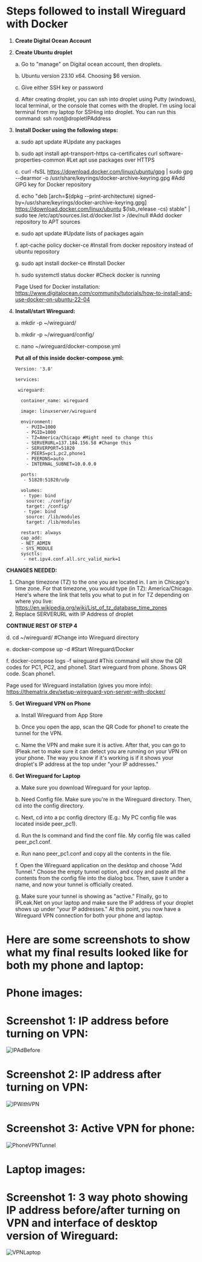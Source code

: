 # Steps followed to install Wireguard with Docker

1. **Create Digital Ocean Account**

2. **Create Ubuntu droplet**

    a. Go to "manage" on Digital ocean account, then droplets.
  
    b. Ubuntu version 23.10 x64. Choosing $6 version.
   
    c. Give either SSH key or password
   
    d. After creating droplet, you can ssh into droplet using Putty (windows), local terminal, or the console that comes with the droplet. I'm using local terminal from my laptop for SSHing into droplet. You can run this command: ssh root@dropletIPAddress
   

3. **Install Docker using the following steps:**

     a. sudo apt update #Update any packages

     b.  sudo apt install apt-transport-https ca-certificates curl software-properties-common #Let apt use packages over HTTPS

     c. curl -fsSL https://download.docker.com/linux/ubuntu/gpg | sudo gpg --dearmor -o /usr/share/keyrings/docker-archive-keyring.gpg #Add GPG key for Docker repository

     d. echo "deb [arch=$(dpkg --print-architecture) signed-by=/usr/share/keyrings/docker-archive-keyring.gpg] https://download.docker.com/linux/ubuntu $(lsb_release -cs) stable" | sudo tee /etc/apt/sources.list.d/docker.list > /dev/null
#Add docker repository to APT sources
    
     e. sudo apt update #Update lists of packages again

     f. apt-cache policy docker-ce #Install from docker repository instead of ubuntu repository
   
     g. sudo apt install docker-ce #Install Docker
   
     h. sudo systemctl status docker #Check docker is running


    Page Used for Docker installation: https://www.digitalocean.com/community/tutorials/how-to-install-and-use-docker-on-ubuntu-22-04



4. **Install/start Wireguard:**

   a. mkdir -p ~/wireguard/
   
   b. mkdir -p ~/wireguard/config/

   c. nano ~/wireguard/docker-compose.yml

    **Put all of this inside docker-compose.yml:**

       Version: '3.8'

       services:

        wireguard:
   
         container_name: wireguard
   
         image: linuxserver/wireguard
   
         environment:
           - PUID=1000
           - PGID=1000
           - TZ=America/Chicago #Might need to change this
           - SERVERURL=137.184.156.58 #Change this
           - SERVERPORT=51820
           - PEERS=pc1,pc2,phone1
           - PEERDNS=auto
           - INTERNAL_SUBNET=10.0.0.0
   
         ports:
          - 51820:51820/udp

         volumes:
          - type: bind
           source: ./config/
           target: /config/
          - type: bind
           source: /lib/modules
           target: /lib/modules
   
         restart: always
         cap_add:
         - NET_ADMIN
         - SYS_MODULE
         sysctls:
          - net.ipv4.conf.all.src_valid_mark=1
    

**CHANGES NEEDED:**
1. Change timezone (TZ) to the one you are located in. I am in Chicago's time zone. For that timezone, you would type (in TZ): America/Chicago.
   Here's where the link that tells you what to put in for TZ depending on where you live: https://en.wikipedia.org/wiki/List_of_tz_database_time_zones
2. Replace SERVERURL with IP Address of droplet

**CONTINUE REST OF STEP 4**

  d. cd ~/wireguard/ #Change into Wireguard directory
   
  e. docker-compose up -d #Start Wireguard/Docker
   
  f. docker-compose logs -f wireguard #This command will show the QR codes for PC1, PC2, and phone1. Start wireguard from phone. Shows QR code. Scan phone1.

  Page used for Wireguard installation (gives you more info):
  https://thematrix.dev/setup-wireguard-vpn-server-with-docker/


5. **Get Wireguard VPN on Phone**
   
    a. Install Wireguard from App Store
  
    b. Once you open the app, scan the QR Code for phone1 to create the tunnel for the VPN.
  
    c. Name the VPN and make sure it is active. After that, you can go to IPleak.net to make sure it can detect you are running on your VPN on your phone. The way you know if it's working is if it shows your droplet's IP address at the top under "your IP addresses."
  

6. **Get Wireguard for Laptop**
   
    a. Make sure you download Wireguard for your laptop.
  
    b. Need Config file. Make sure you're in the Wireguard directory. Then, cd into the config directory.
  
    c. Next, cd into a pc config directory (E.g.: My PC config file was located inside peer_pc1).
  
    d. Run the ls command and find the conf file. My config file was called peer_pc1.conf.
  
    e. Run nano peer_pc1.conf and copy all the contents in the file.
  
    f. Open the Wireguard application on the desktop and choose "Add Tunnel." Choose the empty tunnel option, and copy and paste all the contents from
the config file into the dialog box. Then, save it under a name, and now your tunnel is officially created.

    g. Make sure your tunnel is showing as "active." FInally, go to IPLeak.Net on your laptop and make sure the IP address of your droplet shows up under "your IP addresses." At this point, you now have a Wireguard VPN connection for both your phone and laptop.


# Here are some screenshots to show what my final results looked like for both my phone and laptop:
# Phone images:

# Screenshot 1: IP address before turning on VPN:
![IPAdBefore](https://github.com/Kandharis15/Kandharis15-WireguardProject/assets/122307869/1ae15f43-f3ab-4bcb-b861-0e9d65b679f6)

# Screenshot 2: IP address after turning on VPN:
![IPWithVPN](https://github.com/Kandharis15/Kandharis15-WireguardProject/assets/122307869/f49ce7f2-fdec-41a0-84d0-7e4edc028514)

# Screenshot 3: Active VPN for phone:
![PhoneVPNTunnel](https://github.com/Kandharis15/Kandharis15-WireguardProject/assets/122307869/c32b7116-7f26-49ad-8081-26fe6da7fe28)


# Laptop images:

# Screenshot 1: 3 way photo showing IP address before/after turning on VPN and interface of desktop version of Wireguard:
![VPNLaptop](https://github.com/Kandharis15/Kandharis15-WireguardProject/assets/122307869/db171141-14b2-47a1-863e-5dade77d22da)








